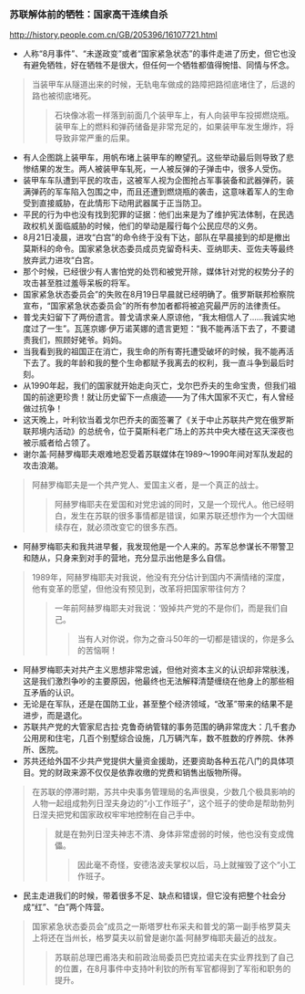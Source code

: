 ### 苏联解体前的牺牲：国家高干连续自杀
http://history.people.com.cn/GB/205396/16107721.html
- 人称“8月事件”、“未遂政变”或者“国家紧急状态”的事件走进了历史，但它也没有避免牺牲，好在牺牲不是很大，但任何一个牺牲都值得惋惜、同情与怀念。
>当装甲车从隧道出来的时候，无轨电车做成的路障把路彻底堵住了，后退的路也被彻底堵死。
>>石块像冰雹一样落到前面几个装甲车上，有人向装甲车投掷燃烧瓶。装甲车上的燃料和弹药储备是非常充足的，如果装甲车发生爆炸，将导致非常严重的后果。
- 有人企图跳上装甲车，用帆布堵上装甲车的瞭望孔。这些举动最后则导致了悲惨结果的发生。两人被装甲车轧死，一人被反弹的子弹击中，很多人受伤。
- 装甲车车队遭到平民的攻击，这被军人视为企图抢占军事装备和武器弹药，装满弹药的军车陷入包围之中，而且还遭到燃烧瓶的袭击，这意味着军人的生命受到直接威胁，在此情形下动用武器属于正当防卫。
- 平民的行为中也没有找到犯罪的证据：他们出来是为了维护宪法体制，在民选政权机关面临威胁的时候，他们的举动是履行每个公民应尽的义务。
- 8月21日凌晨，进攻“白宫”的命令终于没有下达，部队在早晨接到的却是撤出莫斯科的命令。国家紧急状态委员成员克留奇科夫、亚纳耶夫、亚佐夫等最终放弃武力进攻“白宫。
- 那个时候，已经很少有人害怕党的处罚和被党开除，媒体针对党的权势分子的攻击甚至胜过羞辱呆板的将军。
- 国家紧急状态委员会”的失败在8月19日早晨就已经明确了。俄罗斯联邦检察院宣布，“国家紧急状态委员会”的所有参加者都将被追究最严厉的法律责任。
- 普戈夫妇留下了两份遗言。普戈请求亲人原谅他，“我太相信人了……我诚实地度过了一生”。瓦莲京娜·伊万诺芙娜的遗言更短：“我不能再活下去了，不要谴责我们，照顾好姥爷。妈妈。
- 当我看到我的祖国正在消亡，我生命的所有寄托遭受破坏的时候，我不能再活下去了。我的年龄和我的整个生命都赋予我离去的权利，我一直斗争到最后时刻。
- 从1990年起，我们的国家就开始走向灭亡，戈尔巴乔夫的生命宝贵，但我们祖国的前途更珍贵！就让历史留下一点痕迹——为了伟大国家不灭亡，有人曾经做过抗争！
- 这天晚上，叶利钦当着戈尔巴乔夫的面签署了《关于中止苏联共产党在俄罗斯联邦境内活动》的总统令，位于莫斯科老广场上的苏共中央大楼在这天深夜也被示威者给占领了。
- 谢尔盖·阿赫罗梅耶夫艰难地忍受着苏联媒体在1989～1990年间对军队发起的攻击浪潮。
>阿赫罗梅耶夫是一个共产党人、爱国主义者，是一个真正的战士。
>>阿赫罗梅耶夫在爱国和对党忠诚的同时，又是一个现代人。他已经明白，发生在苏联的很多事情都是错误，如果苏联还想作为一个大国继续存在，就必须改变它的很多东西。
- 阿赫罗梅耶夫和我共进早餐，我发现他是一个人来的。苏军总参谋长不带警卫和随从，只身来到对手的营地，充分显示出他是多么自信。
>1989年，阿赫罗梅耶夫对我说，他没有充分估计到国内不满情绪的深度，他有变革的愿望，但他没有预见到，改革将把国家带往何方？
>>一年前阿赫罗梅耶夫对我说：‘毁掉共产党的不是你们，而是我们自己。
>>>当有人对你说，你为之奋斗50年的一切都是错误的，你是多么的苦恼啊！
- 阿赫罗梅耶夫对共产主义思想非常忠诚，但他对资本主义的认识却非常肤浅，这是我们激烈争吵的主要原因，他最终也无法解释清楚缠绕在他身上的那些相互矛盾的认识。
- 无论是在军队，还是在国防工业，甚至整个经济领域，“改革”带来的结果不是进步，而是退化。
- 苏联共产党的大管家尼古拉·克鲁奇纳管辖的事务范围的确非常庞大：几千套办公用房和住宅，几百个别墅综合设施，几万辆汽车，数不胜数的疗养院、休养所、医院。
- 苏共还给外国不少共产党提供大量资金援助，还要资助各种五花八门的具体项目。党的财政来源不仅仅是依靠收缴的党费和销售出版物所得。
>在苏联的停滞时期，苏共中央事务管理局的名声很臭，少数几个极具影响的人物一起组成勃列日涅夫身边的“小工作班子”，这个班子的使命是帮助勃列日涅夫把党和国家政权牢牢地控制在自己手中。
>>就是在勃列日涅夫神志不清、身体非常虚弱的时候，他也没有变成傀儡。
>>>因此毫不奇怪，安德洛波夫掌权以后，马上就摧毁了这个“小工作班子。
- 民主走进我们的时候，带着很多不足、缺点和错误，但它没有把整个社会分成“红”、“白”两个阵营。
>国家紧急状态委员会”成员之一斯塔罗杜布采夫和普戈的第一副手格罗莫夫上将还在当州长，格罗莫夫以前曾是谢尔盖·阿赫罗梅耶夫最近的战友。
>>苏联前总理巴甫洛夫和前政治局委员巴克拉诺夫在实业界找到了自己的位置，在8月事件中支持叶利钦的所有军官都得到了军衔和职务的提升。